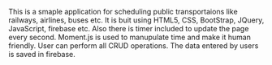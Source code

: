 This is a smaple application for scheduling public transportaions like railways, airlines, buses etc. It is buit using HTML5, CSS, BootStrap, JQuery, JavaScript, firebase etc. Also there is timer included to update the page every second. Moment.js is used to manupulate time and make it human friendly. User can perform all CRUD operations. The data entered by users is saved in firebase.
